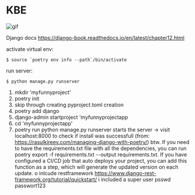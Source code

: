 # KBE

![gif](https://media.giphy.com/media/ZbeonvEvZBwNeWGC9V/giphy.gif)

Django docs https://django-book.readthedocs.io/en/latest/chapter12.html

activate virtual env: 
```
$ source `poetry env info --path`/bin/activate
```
run server: 
```
$ python manage.py runserver
```

1. mkdir 'myfunnyproject'
2. poetry init
3. skip through creating pyproject.toml creation
4. poetry add django
5. django-admin startproject 'myfunnyprojectapp
6. cd 'myfunnyprojectapp'
7. poetry run python manage.py runserver starts the server -> visit localhost:8000 to check if install was successfull
   (from: https://rasulkireev.com/managing-django-with-poetry/)
    btw. If you need to have the requirements.txt file with all the dependencies, 
   you can run poetry export -f requirements.txt --output requirements.txt. 
   If you have configured a CI/CD job that auto deploys your project, you can add 
   this function as a step, which will generate the updated version on each update.
o inlcude restframework https://www.django-rest-framework.org/tutorial/quickstart/ i included a super user psswd passwort123

